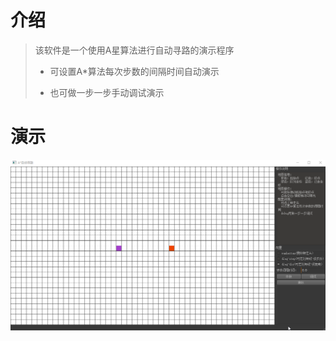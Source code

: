  # 介绍
 > 该软件是一个使用A星算法进行自动寻路的演示程序
 >
 > - 可设置A*算法每次步数的间隔时间自动演示
 >
 > - 也可做一步一步手动调试演示

# 演示

![演示](doc/run.gif)
